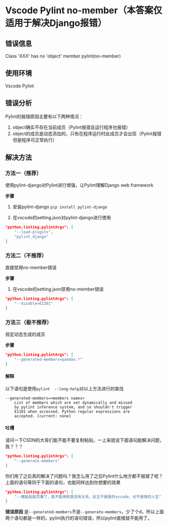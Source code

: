 ﻿# Vscode Pylint no-member（本答案仅适用于解决Django报错）

## 错误信息
Class 'XXX' has no 'object' member pylint(no-member)

## 使用环境
Vscode
Pylint

## 错误分析
Pylint的报错原因主要有以下两种情况：
1. object确实不存在当前成员（Pylint报错且运行程序也报错）
2. object的成员是动态添加的，只有在程序运行时此成员才会出现（Pylint报错但是程序可正常执行）

## 解决方法
### 方法一（推荐）
使用pylint-django对Pylint进行增强，让Pylint理解Django web framework

**步骤**

1. 安装pylint-django
`pip install pylint-django`

2. 在vscode的setting.json对pylint-django进行使用
```json
"python.linting.pylintArgs": [
    "--load-plugins",
    "pylint_django"
]
```

### 方法二（不推荐）
直接禁用no-member错误

**步骤**
1. 在vscode的setting.json禁用no-member错误
```json
"python.linting.pylintArgs": [
    "--disable=E1101"
]
```

### 方法三（极不推荐）
规定动态生成的成员

**步骤**
```json
"python.linting.pylintArgs": [
    "--generated-members=pandas.*"
]
```

#### 解释
以下语句是使用`pylint  --long-help`对以上方法进行的查找
```
--generated-members=<members names>
    List of members which are set dynamically and missed
    by pylint inference system, and so shouldn't trigger
    E1101 when accessed. Python regular expressions are
    accepted. [current: none]
```

#### 吐槽
请问一下CSDN的大哥们能不能不要复制粘贴，一上来就说下面语句能解决问题，我？？？
```json
"python.linting.pylintArgs": [
    "--generate-members"
]
```
你们用了之后真的解决了问题吗？我怎么用了之后Pylint什么地方都不报错了呢？
上面的语句等同于下面的语句，也能同样达到你想要的效果
```json
"python.linting.pylintArgs": [
    "--瞎粘贴就完事了，能不能用和我没有关系，反正不是我的vscode，也不是我的人生"
]
```

**错误原因**
是`--generated-members`不是`--generate-members`，少了个d，所以上面两个语句都是一样的，pylint执行的语句错误，所以pylint直接就不能用了。
